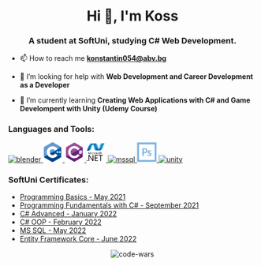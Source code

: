 <h1 align="center">Hi 👋, I'm Koss</h1>
<h3 align="center">A student at SoftUni, studying C# Web Development.</h3>

- 📫 How to reach me **konstantin054@abv.bg**

- 🤝 I’m looking for help with **Web Development and Career Development as a Developer**

- 🌱 I’m currently learning **Creating Web Applications with C# and Game Develompent with Unity (Udemy Course)**

<h3 align="left">Languages and Tools:</h3>
<p align="left"> <a href="https://www.blender.org/" target="_blank" rel="noreferrer"> <img src="https://download.blender.org/branding/community/blender_community_badge_white.svg" alt="blender" width="40" height="40"/> </a> <a href="https://www.w3schools.com/cpp/" target="_blank" rel="noreferrer"> <img src="https://raw.githubusercontent.com/devicons/devicon/master/icons/cplusplus/cplusplus-original.svg" alt="cplusplus" width="40" height="40"/> </a> <a href="https://www.w3schools.com/cs/" target="_blank" rel="noreferrer"> <img src="https://raw.githubusercontent.com/devicons/devicon/master/icons/csharp/csharp-original.svg" alt="csharp" width="40" height="40"/> </a> <a href="https://dotnet.microsoft.com/" target="_blank" rel="noreferrer"> <img src="https://raw.githubusercontent.com/devicons/devicon/master/icons/dot-net/dot-net-original-wordmark.svg" alt="dotnet" width="40" height="40"/> </a> <a href="https://www.microsoft.com/en-us/sql-server" target="_blank" rel="noreferrer"> <img src="https://www.svgrepo.com/show/303229/microsoft-sql-server-logo.svg" alt="mssql" width="40" height="40"/> </a> <a href="https://www.photoshop.com/en" target="_blank" rel="noreferrer"> <img src="https://raw.githubusercontent.com/devicons/devicon/master/icons/photoshop/photoshop-line.svg" alt="photoshop" width="40" height="40"/> </a> <a href="https://unity.com/" target="_blank" rel="noreferrer"> <img src="https://www.vectorlogo.zone/logos/unity3d/unity3d-icon.svg" alt="unity" width="40" height="40"/> </a> </p>

<h3 align="left">SoftUni Certificates:</h3>

- [Programming Basics - May 2021](https://softuni.bg/certificates/details/107349/2e8ea6df)
- [Programming Fundamentals with C# - September 2021](https://softuni.bg/certificates/details/119978/db1b63ec)
- [C# Advanced - January 2022](https://softuni.bg/certificates/details/123612/196882b5)
- [C# OOP - February 2022](https://softuni.bg/certificates/details/130950/25e362cb)
- [MS SQL - May 2022](https://softuni.bg/certificates/details/134776/2ea011f0)
- [Entity Framework Core - June 2022](https://softuni.bg/certificates/details/138307/97883558)

<center>
<img src="https://www.codewars.com/users/koss054%20/badges/large" alt="code-wars">
</center>
